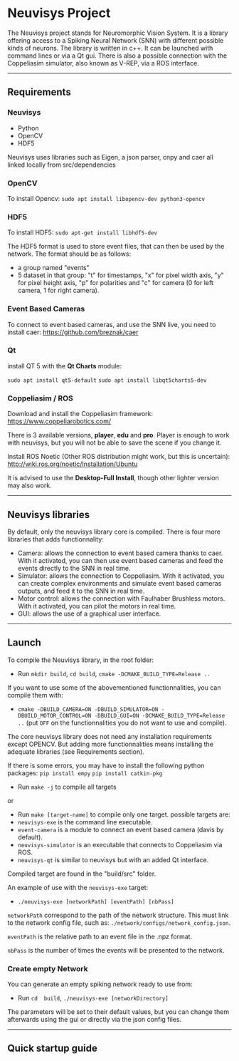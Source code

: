 # Neuvisys Project

The Neuvisys project stands for Neuromorphic Vision System. It is a library offering access to a Spiking Neural Network (SNN) with different possible kinds of neurons.
The library is written in c++.
It can be launched with command lines or via a Qt gui. There is also a possible connection with the Coppeliasim simulator, also known as V-REP, via a ROS interface.

---

## Requirements

### Neuvisys

- Python
- OpenCV
- HDF5

Neuvisys uses libraries such as Eigen, a json parser, cnpy and caer all linked locally from src/dependencies

### OpenCV

To install Opencv:
``sudo apt install libopencv-dev python3-opencv``

### HDF5

To install HDF5:
``sudo apt-get install libhdf5-dev``

The HDF5 format is used to store event files, that can then be used by the network.
The format should be as follows:
- a group named "events"
- 5 dataset in that group: "t" for timestamps, "x" for pixel width axis, "y" for pixel height axis, "p" for polarities and "c" for camera (0 for left camera, 1 for right camera).

### Event Based Cameras

To connect to event based cameras, and use the SNN live, you need to install caer: https://github.com/breznak/caer

### Qt
install QT 5 with the **Qt Charts** module:

``sudo apt install qt5-default``
``sudo apt install libqt5charts5-dev``

### Coppeliasim / ROS

Download and install the Coppeliasim framework: https://www.coppeliarobotics.com/

There is 3 available versions, **player**, **edu** and **pro**. Player is enough to work with neuvisys, but you will not be able to save the scene if you change it.

Install ROS Noetic (Other ROS distribution might work, but this is uncertain): http://wiki.ros.org/noetic/Installation/Ubuntu

It is advised to use the **Desktop-Full Install**, though other lighter version may also work.

---

## Neuvisys libraries

By default, only the neuvisys library core is compiled.
There is four more libraries that adds functionnality:

- Camera: allows the connection to event based camera thanks to caer. With it activated, you can then use event based cameras and feed the events directly to the SNN in real time.
- Simulator: allows the connection to Coppeliasim. With it activated, you can create complex environments and simulate event based cameras outputs, and feed it to the SNN in real time.
- Motor control: allows the connection with Faulhaber Brushless motors. With it activated, you can pilot the motors in real time.
- GUI: allows the use of a graphical user interface.

---

## Launch

To compile the Neuvisys library, in the root folder:
- Run ``mkdir build``, ``cd build``, ``cmake -DCMAKE_BUILD_TYPE=Release ..``

If you want to use some of the abovementioned functionnalities, you can compile them with:
- ``cmake -DBUILD_CAMERA=ON -DBUILD_SIMULATOR=ON -DBUILD_MOTOR_CONTROL=ON -DBUILD_GUI=ON -DCMAKE_BUILD_TYPE=Release ..``
(put ``OFF`` on the functionnalities you do not want to use and compile).

The core neuvisys library does not need any installation requirements except OPENCV. But adding more functionnalities means installing the adequate libraries (see Requirements section).

If there is some errors, you may have to install the following python packages:
``pip install empy``
``pip install catkin-pkg``

- Run ``make -j`` to compile all targets

or

- Run ``make [target-name]`` to compile only one target. possible targets are:
- ``neuvisys-exe`` is the command line executable.
- ``event-camera`` is a module to connect an event based camera (davis by default).
- ``neuvisys-simulator`` is an executable that connects to Coppeliasim via ROS.
- ``neuvisys-qt`` is similar to neuvisys but with an added Qt interface.

Compiled target are found in the "build/src" folder.

An example of use with the ``neuvisys-exe`` target:

- ``./neuvisys-exe [networkPath] [eventPath] [nbPass]``

``networkPath`` correspond to the path of the network structure. This must link to the network config file, such as: ``./network/configs/network_config.json``.

``eventPath`` is the relative path to an event file in the .npz format.

``nbPass`` is the number of times the events will be presented to the network.

### Create empty Network

You can generate an empty spiking network ready to use from:

- Run ``cd  build``, ``./neuvisys-exe [networkDirectory]``

The parameters will be set to their default values, but you can change them afterwards using the gui or directly via the json config files.

---

## Quick startup guide
